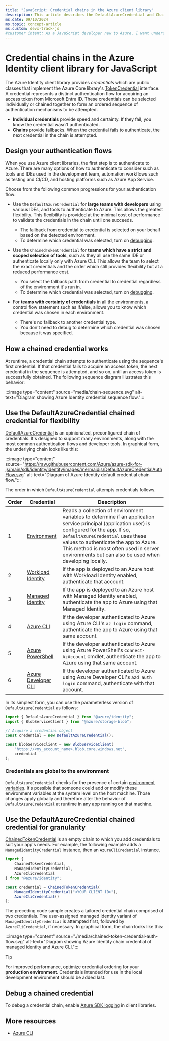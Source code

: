 ```yaml
---
title: "JavaScript: Credential chains in the Azure client library"
description: This article describes the DefaultAzureCredential and ChainedTokenCredential classes in the Azure Identity client library for JavaScript.
ms.date: 09/10/2024
ms.topic: concept-article
ms.custom: devx-track-js
#customer intent: As a JavaScript developer new to Azure, I want understand credential chains so that select the appropriate chain and understand how to configure and debug it.
---
```


# Credential chains in the Azure Identity client library for JavaScript

The Azure Identity client library provides *credentials* which are public classes that implement the Azure Core library's [TokenCredential](/javascript/api/@azure/identity/tokencredential) interface. A credential represents a distinct authentication flow for acquiring an access token from Microsoft Entra ID. These credentials can be selected individually or chained together to form an ordered sequence of authentication mechanisms to be attempted.

* **Individual credentials** provide speed and certainty. If they fail, you know the credential wasn't authenticated.
* **Chains** provide fallbacks. When the credential fails to authenticate, the next credential in the chain is attempted. 

## Design your authentication flows

When you use Azure client libraries, the first step is to authenticate to Azure. There are many options of how to authenticate to consider such as tools and IDEs used in the development team, automation workflows such as testing and CI/CD, and hosting platforms such as Azure App Service.

Choose from the following common progressions for your authentication flow:

* Use the `DefaultAzureCredential` for **large teams with developers** using various IDEs, and tools to authenticate to Azure. This allows the greatest flexibility. This flexibility is provided at the minimal cost of performance to validate the credentials in the chain until one succeeds. 

  - The fallback from credential to credential is selected on your behalf based on the detected environment.
  - To determine which credential was selected, turn on [debugging](#debug-a-chained-credential). 

* Use the `ChainedTokenCredential` for **teams which have a strict and scoped selection of tools**, such as they all use the same IDE or authenticate locally only with Azure CLI. This allows the team to select the exact credentials and the order which still provides flexibility but at a reduced performance cost.

  - You select the fallback path from credential to credential regardless of the environment it's run in.
  - To determine which credential was selected, turn on [debugging](#debug-a-chained-credential).

* For **teams with certainty of credentials** in all the environments, a control flow statement such as if/else, allows you to know which credential was chosen in each environment.

  - There's no fallback to another credential type.
  - You don't need to debug to determine which credential was chosen because it was specified. 

## How a chained credential works

At runtime, a credential chain attempts to authenticate using the sequence's first credential. If that credential fails to acquire an access token, the next credential in the sequence is attempted, and so on, until an access token is successfully obtained. The following sequence diagram illustrates this behavior:

:::image type="content" source="media/chain-sequence.svg" alt-text="Diagram showing Azure Identity credential sequence flow.":::

## Use the DefaultAzureCredential chained credential for flexibility

[DefaultAzureCredential](/javascript/api/%40azure/identity/defaultazurecredential) is an opinionated, preconfigured chain of credentials. It's designed to support many environments, along with the most common authentication flows and developer tools. In graphical form, the underlying chain looks like this:

:::image type="content" source="https://raw.githubusercontent.com/Azure/azure-sdk-for-js/main/sdk/identity/identity/images/mermaidjs/DefaultAzureCredentialAuthFlow.svg" alt-text="Diagram of Azure Identity default credential chain flow.":::

The order in which `DefaultAzureCredential` attempts credentials follows.

| Order | Credential          | Description |
|-------|---------------------|-------------|
| 1     | [Environment][env-cred]         |Reads a collection of environment variables to determine if an application service principal (application user) is configured for the app. If so, `DefaultAzureCredential` uses these values to authenticate the app to Azure. This method is most often used in server environments but can also be used when developing locally.             | 
| 2     | [Workload Identity][wi-cred]   |If the app is deployed to an Azure host with Workload Identity enabled, authenticate that account.             | 
| 3     | [Managed Identity][mi-cred]    |If the app is deployed to an Azure host with Managed Identity enabled, authenticate the app to Azure using that Managed Identity.             | 
| 4     | [Azure CLI][az-cred]           |If the developer authenticated to Azure using Azure CLI's `az login` command, authenticate the app to Azure using that same account.             | 
| 5     | [Azure PowerShell][pwsh-cred]    |If the developer authenticated to Azure using Azure PowerShell's `Connect-AzAccount` cmdlet, authenticate the app to Azure using that same account.             | 
| 6     | [Azure Developer CLI][azd-cred] |If the developer authenticated to Azure using Azure Developer CLI's `azd auth login` command, authenticate with that account.             | 

[env-cred]: /javascript/api/@azure/identity/environmentcredential
[wi-cred]: /javascript/api/@azure/identity/workloadidentitycredential
[mi-cred]: /javascript/api/@azure/identity/managedidentitycredential
[az-cred]: /javascript/api/@azure/identity/azureclicredential
[pwsh-cred]: /javascript/api/@azure/identity/azurepowershellcredential
[azd-cred]: /javascript/api/@azure/identity/azuredeveloperclicredential

In its simplest form, you can use the parameterless version of `DefaultAzureCredential` as follows:

```javascript
import { DefaultAzureCredential } from "@azure/identity";
import { BlobServiceClient } from "@azure/storage-blob";

// Acquire a credential object
const credential = new DefaultAzureCredential();

const blobServiceClient = new BlobServiceClient(
    "https://<my_account_name>.blob.core.windows.net",
    credential
);
```

### Credentials are global to the environment

`DefaultAzureCredential` checks for the presence of certain [environment variables](https://github.com/Azure/azure-sdk-for-js/tree/main/sdk/identity/azure-identity#environment-variables). It's possible that someone could add or modify these environment variables at the system level on the host machine. Those changes apply globally and therefore alter the behavior of `DefaultAzureCredential` at runtime in any app running on that machine.

## Use the DefaultAzureCredential chained credential for granularity

[ChainedTokenCredential](/javascript/api/@azure/identity/chainedtokencredential) is an empty chain to which you add credentials to suit your app's needs. For example, the following example adds a `ManagedIdentityCredential` instance, then an `AzureCliCredential` instance. 

```javascript
import { 
    ChainedTokenCredential, 
    ManagedIdentityCredential, 
    AzureCliCredential 
} from "@azure/identity";

const credential = ChainedTokenCredential(
    ManagedIdentityCredential("<YOUR_CLIENT_ID>"),
    AzureCliCredential()
);
```

The preceding code sample creates a tailored credential chain comprised of two credentials. The user-assigned managed identity variant of `ManagedIdentityCredential` is attempted first, followed by `AzureCliCredential`, if necessary. In graphical form, the chain looks like this:

:::image type="content" source="./media/chained-token-credential-auth-flow.svg" alt-text="Diagram showing Azure Identity chain credential of managed identity and Azure CLI.":::

> [!TIP]
> For improved performance, optimize credential ordering for your **production environment**. Credentials intended for use in the local development environment should be added last.

## Debug a chained credential

To debug a credential chain, enable [Azure SDK logging](log-sdk-internal-information.md) in client libraries. 

## More resources

* [Azure CLI](/cli/azure/install-azure-cli-windows)